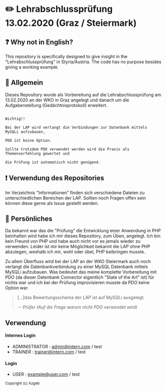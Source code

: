 
# :pencil2: Lehrabschlussprüfung 13.02.2020 (Graz / Steiermark)
## :question: Why not in English?  

This repository is specifically designed to give insight in the "Lehrabschlussprüfung" in Styria/Austria. The code has no purpose besides giving a working example.  
  
## :memo: Allgemein

Dieses Repository wurde als Vorbereitung auf die Lehrabschlussprüfung am 13.02.2020 an der WKO in Graz angelegt und danach um die Aufgabenstellung (Gedächtnisprotokoll) erweitert.

```

Wichtig!!

Bei der LAP wird verlangt die Verbindungen zur Datenbank mittels MySQLi aufzubauen,

PDO ist keine Option.

Sollte trotzdem PDO verwendet werden wird die Praxis als Themenverfehlung gewertet und

die Prüfung ist automatisch nicht genügend.

```

## :exclamation: Verwendung des Repositories

Im Verzeichnis "Informationen" finden sich verschiedene Dateien zu unterschiedlichen Bereichen der LAP. Sollten noch Fragen offen sein können diese gerne als Issue gestellt werden.

## :busts_in_silhouette: Persönliches

Da bekannt war das die "Prüfung" die Entwicklung einer Anwendung in PHP beinhalten wird habe ich mir dieses Repository, zum Üben, angelegt. Ich bin kein Freund von PHP und habe auch nicht vor es jemals wieder zu verwenden. Leider ist mir keine Möglichkeit bekannt die LAP ohne PHP abzulegen, weshalb ich mir, wohl oder übel, PHP beibringen musste.

Zu allem Überfluss wird bei der LAP an der WKO Steiermark auch noch verlangt die Datenbankverbindung zu einer MySQL Datenbank mittels MySQLi aufzubauen. Was bedeutet das meine komplette Vorbereitung mit PDO (da dieser Datenbank Connector eigentlich "State of the Art" ist) für nichts war und ich bei der Prüfung improvisieren musste da PDO keine Option war.

>  [...]das Bewertungsschema der LAP ist auf MySQLi ausgelegt.
>
> -- <cite>Prüfer (Auf die Frage warum nicht PDO verwendet wird)</cite>

## Verwendung

#### Internes Login
- ADMINISTRATOR : admin@intern.com      / test  
- TRAINER       : trainer@intern.com    / test  

#### Login
- USER          : example@user.com      / test  

  

<sub>Copyright (c) Azgeb</sub>
